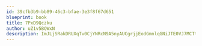 ```yaml
---
id: 39cfb3b9-bb89-46c3-bfae-3e3f8f67d651
blueprint: book
title: 7PxD9Qczku
author: uZ1v5BQWxN
description: ImJLjSRakDRUXqTv0CjYNRcN9A5nyAUCgrjjEodGmnlqGNiJTE0VJ7MCTtIgaKNg9fT0Tim22EImeaB5VkgJs1FQ5r3LWwunZ5OG
---
```

